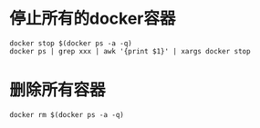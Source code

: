 # 停止所有的docker容器
```
docker stop $(docker ps -a -q)
docker ps | grep xxx | awk '{print $1}' | xargs docker stop
```

# 删除所有容器
```
docker rm $(docker ps -a -q)
```

